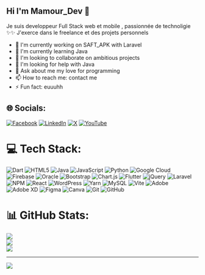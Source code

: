 ## Hi I'm Mamour_Dev  👋


Je suis developpeur Full Stack web et mobile , passionnée de technoligie ✨✨ 
J'exerce dans le freelance et des projets personnels 


- 🔭 I'm currently working on SAFT_APK with Laravel
- 🌱 I'm currently learning Java
- 👯 I'm looking to collaborate on ambitious projects 
- 🤔 I'm looking for help with Java 
- 💬 Ask about me my love for programming 
- 📫 How to reach me: contact me 
- ⚡ Fun fact: euuuhh


## 🌐 Socials:
[![Facebook](https://img.shields.io/badge/Facebook-%231877F2.svg?logo=Facebook&logoColor=white)](https://facebook.com/mamourfall) [![LinkedIn](https://img.shields.io/badge/LinkedIn-%230077B5.svg?logo=linkedin&logoColor=white)](https://linkedin.com/in/mamourfall) [![X](https://img.shields.io/badge/X-black.svg?logo=X&logoColor=white)](https://x.com/mamourfall) [![YouTube](https://img.shields.io/badge/YouTube-%23FF0000.svg?logo=YouTube&logoColor=white)](https://youtube.com/@mamourfall) 

# 💻 Tech Stack:
![Dart](https://img.shields.io/badge/dart-%230175C2.svg?style=for-the-badge&logo=dart&logoColor=white) ![HTML5](https://img.shields.io/badge/html5-%23E34F26.svg?style=for-the-badge&logo=html5&logoColor=white) ![Java](https://img.shields.io/badge/java-%23ED8B00.svg?style=for-the-badge&logo=openjdk&logoColor=white) ![JavaScript](https://img.shields.io/badge/javascript-%23323330.svg?style=for-the-badge&logo=javascript&logoColor=%23F7DF1E) ![Python](https://img.shields.io/badge/python-3670A0?style=for-the-badge&logo=python&logoColor=ffdd54) ![Google Cloud](https://img.shields.io/badge/GoogleCloud-%234285F4.svg?style=for-the-badge&logo=google-cloud&logoColor=white) ![Firebase](https://img.shields.io/badge/firebase-%23039BE5.svg?style=for-the-badge&logo=firebase) ![Oracle](https://img.shields.io/badge/Oracle-F80000?style=for-the-badge&logo=oracle&logoColor=white) ![Bootstrap](https://img.shields.io/badge/bootstrap-%238511FA.svg?style=for-the-badge&logo=bootstrap&logoColor=white) ![Chart.js](https://img.shields.io/badge/chart.js-F5788D.svg?style=for-the-badge&logo=chart.js&logoColor=white) ![Flutter](https://img.shields.io/badge/Flutter-%2302569B.svg?style=for-the-badge&logo=Flutter&logoColor=white) ![jQuery](https://img.shields.io/badge/jquery-%230769AD.svg?style=for-the-badge&logo=jquery&logoColor=white) ![Laravel](https://img.shields.io/badge/laravel-%23FF2D20.svg?style=for-the-badge&logo=laravel&logoColor=white) ![NPM](https://img.shields.io/badge/NPM-%23CB3837.svg?style=for-the-badge&logo=npm&logoColor=white) ![React](https://img.shields.io/badge/react-%2320232a.svg?style=for-the-badge&logo=react&logoColor=%2361DAFB) ![WordPress](https://img.shields.io/badge/WordPress-%23117AC9.svg?style=for-the-badge&logo=WordPress&logoColor=white) ![Yarn](https://img.shields.io/badge/yarn-%232C8EBB.svg?style=for-the-badge&logo=yarn&logoColor=white) ![MySQL](https://img.shields.io/badge/mysql-4479A1.svg?style=for-the-badge&logo=mysql&logoColor=white) ![Vite](https://img.shields.io/badge/vite-%23646CFF.svg?style=for-the-badge&logo=vite&logoColor=white) ![Adobe](https://img.shields.io/badge/adobe-%23FF0000.svg?style=for-the-badge&logo=adobe&logoColor=white) ![Adobe XD](https://img.shields.io/badge/Adobe%20XD-470137?style=for-the-badge&logo=Adobe%20XD&logoColor=#FF61F6) ![Figma](https://img.shields.io/badge/figma-%23F24E1E.svg?style=for-the-badge&logo=figma&logoColor=white) ![Canva](https://img.shields.io/badge/Canva-%2300C4CC.svg?style=for-the-badge&logo=Canva&logoColor=white) ![Git](https://img.shields.io/badge/git-%23F05033.svg?style=for-the-badge&logo=git&logoColor=white) ![GitHub](https://img.shields.io/badge/github-%23121011.svg?style=for-the-badge&logo=github&logoColor=white)
# 📊 GitHub Stats:
![](https://github-readme-stats.vercel.app/api?username=mamour-byte&theme=dark&hide_border=false&include_all_commits=false&count_private=false)<br/>
![](https://nirzak-streak-stats.vercel.app/?user=mamour-byte&theme=dark&hide_border=false)<br/>
![](https://github-readme-stats.vercel.app/api/top-langs/?username=mamour-byte&theme=dark&hide_border=false&include_all_commits=false&count_private=false&layout=compact)

---
[![](https://visitcount.itsvg.in/api?id=mamour-byte&icon=0&color=0)](https://visitcount.itsvg.in)

<!-- Proudly created with GPRM ( https://gprm.itsvg.in ) -->
